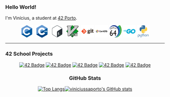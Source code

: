 ### Hello World!

I'm Vinícius, a student at [42 Porto](https://www.42porto.com/).


<div align="center">
  <img src="https://github.com/devicons/devicon/blob/master/icons/c/c-original.svg" title="C" alt="C" width="40" height="40"/>&nbsp;
  <img src="https://github.com/devicons/devicon/blob/master/icons/cplusplus/cplusplus-original.svg" title="C++" alt="C++" width="40" height="40"/>&nbsp;
  <img src="https://github.com/devicons/devicon/blob/master/icons/bash/bash-original.svg" title="Bash" alt="Bash" width="40" height="40"/>&nbsp;
  <img src="https://github.com/devicons/devicon/blob/master/icons/vim/vim-original.svg" title="Vim" alt="Vim" width="40" height="40"/>&nbsp;
  <img src="https://github.com/devicons/devicon/blob/master/icons/git/git-original-wordmark.svg" title="Git" alt="Git" width="40" height="40"/>
  <img src="https://github.com/devicons/devicon/blob/master/icons/centos/centos-original-wordmark.svg" title="CentOS" alt="CentOS" width="40" height="40"/>
  <img src="https://github.com/devicons/devicon/blob/master/icons/aarch64/aarch64-original.svg" title="Aarch64" alt="Aarch64" width="40" height="40"/>
  <img src="https://github.com/devicons/devicon/blob/master/icons/go/go-original-wordmark.svg" title="Go" alt="Go" width="40" height="40"/>
  <img src="https://github.com/devicons/devicon/blob/master/icons/python/python-original-wordmark.svg" title="Python" alt="Python" width="40" height="40"/>
</div>


---

### 42 School Projects
<div align="center">

<a href="https://github.com/viniciussaporto/42porto/tree/master/libft">![42 Badge](https://github.com/viniciussaporto/vsa-port/blob/main/42_badges/libfte.png)</a>
<a href="https://github.com/viniciussaporto/42porto/tree/master/get_next_line">![42 Badge](https://github.com/viniciussaporto/vsa-port/blob/main/42_badges/get_next_linee.png)</a>
<a href="https://github.com/viniciussaporto/42porto/tree/master/ft_printf">![42 Badge](https://github.com/viniciussaporto/vsa-port/blob/main/42_badges/ft_printfe.png)</a>
<a href="https://github.com/viniciussaporto/42porto/tree/master/Born2BeRoot">![42 Badge](https://github.com/viniciussaporto/vsa-port/blob/main/42_badges/born2beroote.png)</a>
<a href="https://github.com/viniciussaporto/42porto/tree/master/FdF">![42 Badge](https://github.com/viniciussaporto/vsa-port/blob/main/42_badges/fdfe.png)</a>
<!-- <a href="https://github.com/viniciussaporto/pipex">![42 Badge](https://github.com/viniciussaporto/viniciussaporto/blob/main/42_badges/pipexe.png)</a>
<a href="https://github.com/viniciussaporto/push_swap">![42 Badge](https://github.com/viniciussaporto/viniciussaporto/blob/main/42_badges/push_swape.png)</a>
<a href="https://github.com/viniciussaporto/philosophers">![42 Badge](https://github.com/viniciussaporto/viniciussaporto/blob/main/42_badges/philosopherse.png)</a>
<a href="https://github.com/viniciussaporto/minishell">![42 Badge](https://github.com/viniciussaporto/viniciussaporto/blob/main/42_badges/minishelle.png)</a>
<a href="https://github.com/viniciussaporto/net_practice">![42 Badge](https://github.com/viniciussaporto/viniciussaporto/blob/main/42_badges/netpracticee.png)</a>
<a href="https://github.com/viniciussaporto/Cpp_Modules">![42 Badge](https://github.com/viniciussaporto/viniciussaporto/blob/main/42_badges/cppe.png)</a> -->

<!-- 
<a href="">![42 Badge](https://github.com/viniciussaporto/viniciussaporto/blob/main/42_badges/so_longn.png)</a>
<a href="">![42 Badge](https://github.com/viniciussaporto/viniciussaporto/blob/main/42_badges/fdfn.png)</a> 
<a href="">![42 Badge](https://github.com/viniciussaporto/viniciussaporto/blob/main/42_badges/minitalkn.png)</a>
<a href="">![42 Badge](https://github.com/viniciussaporto/viniciussaporto/blob/main/42_badges/cub3dn.png)</a>
<a href="">![42 Badge](https://github.com/viniciussaporto/viniciussaporto/blob/main/42_badges/minirtn.png)</a>
<a href="">![42 Badge](https://github.com/viniciussaporto/viniciussaporto/blob/main/42_badges/ft_containersn.png)</a>
<a href="">![42 Badge](https://github.com/viniciussaporto/viniciussaporto/blob/main/42_badges/ft_servicesn.png)</a>
<a href="">![42 Badge](https://github.com/viniciussaporto/viniciussaporto/blob/main/42_badges/inceptionn.png)</a>
<a href="">![42 Badge](https://github.com/viniciussaporto/viniciussaporto/blob/main/42_badges/webservn.png)</a>
<a href="">![42 Badge](https://github.com/viniciussaporto/viniciussaporto/blob/main/42_badges/ft_ircn.png)</a>
<a href="">![42 Badge](https://github.com/viniciussaporto/viniciussaporto/blob/main/42_badges/ft_transcendencen.png)</a>
<a href="">![42 Badge](https://github.com/viniciussaporto/viniciussaporto/blob/main/42_badges/common_coren.png)</a>
-->

<!-- </div>

&#9656; 

--- -->

### GitHub Stats

<div align="center">

[![Top Langs](https://github-readme-stats.vercel.app/api/top-langs/?username=viniciussaporto&hide=java,html,css&layout=compact&theme=tokyonight&hide_title=false)](https://github.com/anuraghazra/github-readme-stats)[![viniciussaporto's GitHub stats](https://github-readme-stats.vercel.app/api?username=viniciussaporto&theme=tokyonight&show_icons=true&hide_rank=true&hide=issues&hide_title=true)](https://github.com/anuraghazra/github-readme-stats)

</div>

